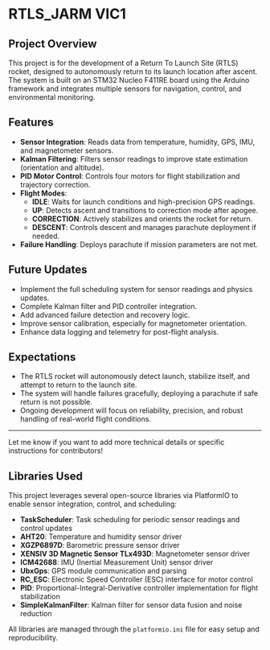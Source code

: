 
# RTLS_JARM VIC1

## Project Overview

This project is for the development of a Return To Launch Site (RTLS) rocket, designed to autonomously return to its launch location after ascent. The system is built on an STM32 Nucleo F411RE board using the Arduino framework and integrates multiple sensors for navigation, control, and environmental monitoring.

## Features

- **Sensor Integration**: Reads data from temperature, humidity, GPS, IMU, and magnetometer sensors.
- **Kalman Filtering**: Filters sensor readings to improve state estimation (orientation and altitude).
- **PID Motor Control**: Controls four motors for flight stabilization and trajectory correction.
- **Flight Modes**:
  - **IDLE**: Waits for launch conditions and high-precision GPS readings.
  - **UP**: Detects ascent and transitions to correction mode after apogee.
  - **CORRECTION**: Actively stabilizes and orients the rocket for return.
  - **DESCENT**: Controls descent and manages parachute deployment if needed.
- **Failure Handling**: Deploys parachute if mission parameters are not met.

## Future Updates

- Implement the full scheduling system for sensor readings and physics updates.
- Complete Kalman filter and PID controller integration.
- Add advanced failure detection and recovery logic.
- Improve sensor calibration, especially for magnetometer orientation.
- Enhance data logging and telemetry for post-flight analysis.

## Expectations

- The RTLS rocket will autonomously detect launch, stabilize itself, and attempt to return to the launch site.
- The system will handle failures gracefully, deploying a parachute if safe return is not possible.
- Ongoing development will focus on reliability, precision, and robust handling of real-world flight conditions.

---

Let me know if you want to add more technical details or specific instructions for contributors!

## Libraries Used

This project leverages several open-source libraries via PlatformIO to enable sensor integration, control, and scheduling:

- **TaskScheduler**: Task scheduling for periodic sensor readings and control updates
- **AHT20**: Temperature and humidity sensor driver
- **XGZP6897D**: Barometric pressure sensor driver
- **XENSIV 3D Magnetic Sensor TLx493D**: Magnetometer sensor driver
- **ICM42688**: IMU (Inertial Measurement Unit) sensor driver
- **UbxGps**: GPS module communication and parsing
- **RC_ESC**: Electronic Speed Controller (ESC) interface for motor control
- **PID**: Proportional-Integral-Derivative controller implementation for flight stabilization
- **SimpleKalmanFilter**: Kalman filter for sensor data fusion and noise reduction

All libraries are managed through the `platformio.ini` file for easy setup and reproducibility.
